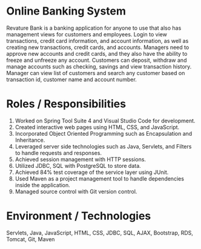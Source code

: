 # Online Banking System
Revature Bank is a banking application for anyone to use that also has management views for customers and employees. Login to view transactions, credit card information, and account information, as well as creating new transactions, credit cards, and accounts. Managers need to approve new accounts and credit cards, and they also have the ability to freeze and unfreeze any account. Customers can deposit, withdraw and manage accounts such as checking, savings and view transaction history. Manager can view list of customers and search any customer based on transaction id, customer name and account number.

# Roles / Responsibilities
1. Worked on Spring Tool Suite 4 and Visual Studio Code for development.
2. Created interactive web pages using HTML, CSS, and JavaScript.
3. Incorporated Object Oriented Programming such as Encapsulation and Inheritance.
4. Leveraged server side technologies such as Java, Servlets, and Filters to handle requests and responses.
5. Achieved session management with HTTP sessions.
6. Utilized JDBC, SQL with PostgreSQL to store data.
7. Achieved 84% test coverage of the service layer using JUnit.
8. Used Maven as a project management tool to handle dependencies inside the application.
9. Managed source control with Git version control. 
# Environment / Technologies
Servlets, Java, JavaScript, HTML, CSS, JDBC, SQL, AJAX, Bootstrap, RDS, Tomcat, Git, Maven
